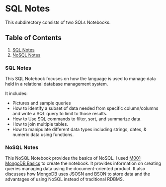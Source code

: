 # SQL Notes

This subdirectory consists of two SQLs Notebooks. 

## Table of Contents

1. [SQL Notes](https://github.com/The-Rebeckoning/prog-notes/blob/main/sql/sql-notes.ipynb)
2. [NoSQL Notes](https://github.com/The-Rebeckoning/prog-notes/blob/main/sql/mongodb.ipynb)


### SQL Notes

This SQL Notebook focuses on how the language is used to manage data held in a relational database management system. 

It includes:
- Pictures and sample queries
- How to identify a subset of data needed from specific column/columns and write a SQL query to limit to those results.
- How to Use SQL commands to filter, sort, and summarize data.
- How to join multiple tables.
- How to manipulate different data types including strings, dates, & numeric data using functions.


### NoSQL Notes

This NoSQL Notebook provides the basics of NoSQL. I used [M001 MongoDB Basics](https://university.mongodb.com/courses/M001/about) to create the notebook. It provides information on creating queries managing data using the document-oriented product. It also discusses how MongoDB uses JSOSN and BSON to store data and the advantages of using NoSQL instead of traditional RDBMS. 

